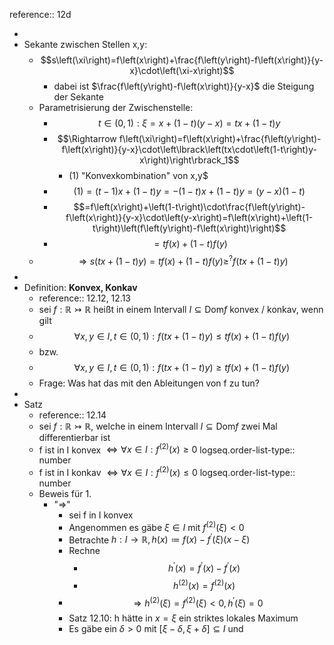reference:: 12d

-
- Sekante zwischen Stellen x,y:
	- $$s\left(\xi\right)=f\left(x\right)+\frac{f\left(y\right)-f\left(x\right)}{y-x}\cdot\left(\xi-x\right)$$
		- dabei ist $\frac{f\left(y\right)-f\left(x\right)}{y-x}$ die Steigung der Sekante
	- Parametrisierung der Zwischenstelle:
		- $$t\in\left(0,1\right):\xi=x+\left(1-t\right)\left(y-x\right)=tx+\left(1-t\right)y$$
		- $$\Rightarrow f\left(\xi\right)=f\left(x\right)+\frac{f\left(y\right)-f\left(x\right)}{y-x}\cdot\left\lbrack\left(tx\cdot\left(1-t\right)y-x\right)\right\rbrack_1$$
			- (1) "Konvexkombination" von x,y$
		- $$\left(1\right)=\left(t-1\right)x+\left(1-t\right)y=-\left(1-t\right)x+\left(1-t\right)y=\left(y-x\right)\left(1-t\right)$$
		- $$=f\left(x\right)+\left(1-t\right)\cdot\frac{f\left(y\right)-f\left(x\right)}{y-x}\cdot\left(y-x\right)=f\left(x\right)+\left(1-t\right)\left(f\left(y\right)-f\left(x\right)\right)$$
		- $$=tf\left(x\right)+\left(1-t\right)f\left(y\right)$$
	- $$\Rightarrow s\left(tx+\left(1-t\right)y\right)=tf\left(x\right)+\left(1-t\right)f\left(y\right)\geq^{?}f\left(tx+\left(1-t\right)y\right)$$
-
- Definition: **Konvex, Konkav**
	- reference:: 12.12, 12.13
	- sei $f:\mathbb{R}\rightarrowtail\mathbb{R}$ heißt in einem Intervall $I\subseteq\text{Dom}f$ konvex / konkav, wenn gilt
	- $$\forall x,y\in I,t\in\left(0,1\right):f\left(tx+\left(1-t\right)y\right)\leq tf\left(x\right)+\left(1-t\right)f\left(y\right)$$
	- bzw.
	- $$\forall x,y\in I,t\in\left(0,1\right):f\left(tx+\left(1-t\right)y\right)\geq tf\left(x\right)+\left(1-t\right)f\left(y\right)$$
	- Frage: Was hat das mit den Ableitungen von f zu tun?
-
- Satz
	- reference:: 12.14
	- sei $f:\mathbb{R}\rightarrowtail\mathbb{R}$, welche in einem Intervall $I\subseteq\text{Dom}f$ zwei Mal differentierbar ist
	- f ist in I konvex $\Leftrightarrow\forall x\in I:f^{\left(2\right)}\left(x\right)\geq0$
	  logseq.order-list-type:: number
	- f ist in I konkav $\Leftrightarrow\forall x\in I:f^{\left(2\right)}\left(x\right)\leq0$
	  logseq.order-list-type:: number
	- Beweis für 1.
		- "=>"
			- sei f in I konvex
			- Angenommen es gäbe $\xi\in I$ mit $f^{\left(2\right)}\left(\xi\right)<0$
			- Betrachte $h:I\rightarrow\mathbb{R},h\left(x\right)\coloneqq f\left(x\right)-f^{\prime}\left(\xi\right)\left(x-\xi\right)$
			- Rechne
				- $$h^{\prime}\left(x\right)=f^{\prime}\left(x\right)-f^{\prime}\left(x\right)$$
				- $$h^{\left(2\right)}\left(x\right)=f^{\left(2\right)}\left(x\right)$$
			- $$\Rightarrow h^{\left(2\right)}\left(\xi\right)=f^{\left(2\right)}\left(\xi\right)<0,h^{\prime}\left(\xi\right)=0$$
			- Satz 12.10: h hätte in $x=\xi$ ein striktes lokales Maximum
			- Es gäbe ein $\delta>0$ mit $\left\lbrack\xi-\delta,\xi+\delta\right\rbrack\subseteq I$ und